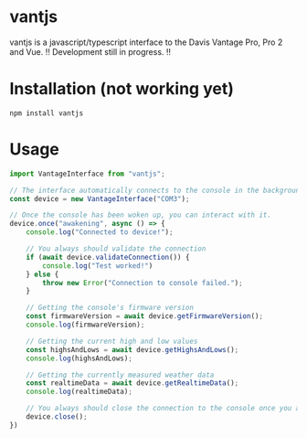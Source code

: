 # vantjs
vantjs is a javascript/typescript interface to the Davis Vantage Pro, Pro 2 and Vue. 
‼ Development still in progress. ‼

# Installation (not working yet)

```
npm install vantjs
```

# Usage

```typescript
import VantageInterface from "vantjs";

// The interface automatically connects to the console in the background and tries to wake it up.
const device = new VantageInterface("COM3");

// Once the console has been woken up, you can interact with it.
device.once("awakening", async () => {
    console.log("Connected to device!");

    // You always should validate the connection
    if (await device.validateConnection()) {
        console.log("Test worked!")
    } else {
        throw new Error("Connection to console failed.");
    }

    // Getting the console's firmware version
    const firmwareVersion = await device.getFirmwareVersion();
    console.log(firmwareVersion);

    // Getting the current high and low values
    const highsAndLows = await device.getHighsAndLows();
    console.log(highsAndLows);

    // Getting the currently measured weather data
    const realtimeData = await device.getRealtimeData();
    console.log(realtimeData);

    // You always should close the connection to the console once you are done
    device.close();
})
```
